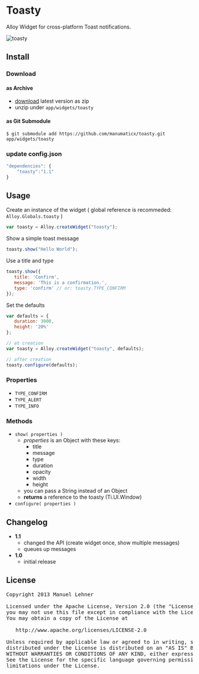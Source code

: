 # Toasty

Alloy Widget for cross-platform Toast notifications.

![toasty](http://i40.tinypic.com/2ut1102.png)

## Install

### Download

#### as Archive
* [download](https://github.com/manumaticx/toasty/releases) latest version as zip
* unzip under `app/widgets/toasty`
	
#### as Git Submodule

`$ git submodule add https://github.com/manumaticx/toasty.git app/widgets/toasty`

### update config.json

```javascript
"dependencies": {
    "toasty":"1.1"
}
```

## Usage

Create an instance of the widget ( global reference is recommeded: `Alloy.Globals.toasty` )
```javascript
var toasty = Alloy.createWidget("toasty");
```

Show a simple toast message
```javascript
toasty.show("Hello World");
```

Use a title and type
```javascript
toasty.show({
   title: 'Confirm',
   message: 'This is a confirmation.',
   type: 'confirm' // or: toasty.TYPE_CONFIRM
});
```

Set the defaults
```javascript
var defaults = {
   duration: 3000,
   height: '20%'
};

// at creation
var toasty = Alloy.createWidget("toasty", defaults);

// after creation
toasty.configure(defaults);
```

### Properties
* `TYPE_CONFIRM`
* `TYPE_ALERT`
* `TYPE_INFO`

### Methods
* `show( properties )`
	* _properties_ is an Object with these keys:
		* title
		* message
		* type
		* duration
		* opacity
		* width
		* height
	* you can pass a String instead of an Object
	* __returns__ a reference to the toasty (Ti.UI.Window)
* `configure( properties )`

## Changelog

* __1.1__ 
	* changed the API (create widget once, show multiple messages)
	* queues up messages
* __1.0__ 
	* initial release

## License

<pre>
Copyright 2013 Manuel Lehner

Licensed under the Apache License, Version 2.0 (the "License");
you may not use this file except in compliance with the License.
You may obtain a copy of the License at

   http://www.apache.org/licenses/LICENSE-2.0

Unless required by applicable law or agreed to in writing, software
distributed under the License is distributed on an "AS IS" BASIS,
WITHOUT WARRANTIES OR CONDITIONS OF ANY KIND, either express or implied.
See the License for the specific language governing permissions and
limitations under the License.
</pre>
